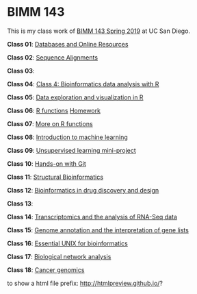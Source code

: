 # BIMM 143

This is my class work of [BIMM 143 Spring 2019](https://bioboot.github.io/bimm143_S19/) at UC San Diego.

**Class 01**: 
[Databases and Online Resources](http://htmlpreview.github.io/?https://github.com/yiiif/BIMM143/blob/master/class01/class01.html)

**Class 02**: 
[Sequence Alignments](http://htmlpreview.github.io/?https://github.com/yiiif/BIMM143/blob/master/class02/class02.html)

**Class 03**: 

**Class 04**: 
[Class 4: Bioinformatics data analysis with R](http://htmlpreview.github.io/?https://github.com/yiiif/BIMM143/blob/master/class04/class04.html)

**Class 05**: 
[Data exploration and visualization in R](http://htmlpreview.github.io/?https://github.com/yiiif/BIMM143/blob/master/class05/class05.html)

**Class 06**: 
[R functions](http://htmlpreview.github.io/?https://github.com/yiiif/BIMM143/blob/master/class06/class06.html)
[Homework](http://htmlpreview.github.io/?https://github.com/yiiif/BIMM143/blob/master/class06/homework06.html)

**Class 07**: 
[More on R functions](http://htmlpreview.github.io/?https://github.com/yiiif/BIMM143/blob/master/class07/class07.html)

**Class 08**: 
[Introduction to machine learning](http://htmlpreview.github.io/?https://github.com/yiiif/BIMM143/blob/master/class08/class08.html)

**Class 09**: 
[Unsupervised learning mini-project](http://htmlpreview.github.io/?https://github.com/yiiif/BIMM143/blob/master/class09/class09.html)

**Class 10**: 
[Hands-on with Git](http://htmlpreview.github.io/?https://github.com/yiiif/BIMM143/blob/master/class10/class10.html)

**Class 11**: 
[Structural Bioinformatics](https://github.com/yiiif/BIMM143/blob/master/class11/class11.md)

**Class 12**: 
[Bioinformatics in drug discovery and design](https://github.com/yiiif/BIMM143/blob/master/class12/class12.md)

**Class 13**:

**Class 14**: 
[Transcriptomics and the analysis of RNA-Seq data](https://github.com/yiiif/BIMM143/blob/master/class14/class14.md)

**Class 15**: 
[Genome annotation and the interpretation of gene lists](https://github.com/yiiif/BIMM143/blob/master/class15/class15.md)

**Class 16**: 
[Essential UNIX for bioinformatics](https://github.com/yiiif/BIMM143/blob/master/class16/class16.md)

**Class 17**: 
[Biological network analysis](https://github.com/yiiif/BIMM143/blob/master/class17/class17.md)

**Class 18**: 
[Cancer genomics](https://github.com/yiiif/BIMM143/blob/master/class18/class18.md)

to show a html file prefix: http://htmlpreview.github.io/?
